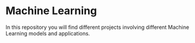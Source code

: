 # Machine Learning
In this repository you will find different projects involving different Machine Learning models and applications.
